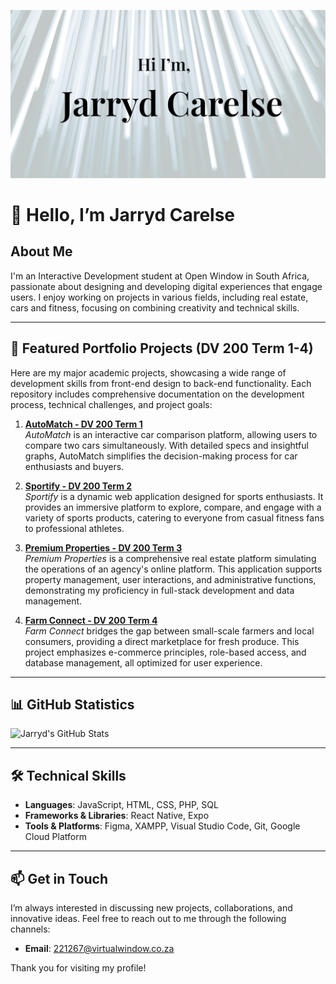 <!-- Header Image -->
![Header Image](./headernew.jpg)

# 👋 Hello, I’m Jarryd Carelse

## About Me
I'm an Interactive Development student at Open Window in South Africa, passionate about designing and developing digital experiences that engage users. I enjoy working on projects in various fields, including real estate, cars and fitness, focusing on combining creativity and technical skills.

---

## 🌟 Featured Portfolio Projects (DV 200 Term 1-4)

Here are my major academic projects, showcasing a wide range of development skills from front-end design to back-end functionality. Each repository includes comprehensive documentation on the development process, technical challenges, and project goals:

1. **[AutoMatch - DV 200 Term 1](https://github.com/jarrydcarelse/AutoMatch-DV200-Term1.git)**  
   *AutoMatch* is an interactive car comparison platform, allowing users to compare two cars simultaneously. With detailed specs and insightful graphs, AutoMatch simplifies the decision-making process for car enthusiasts and buyers.

2. **[Sportify - DV 200 Term 2](https://github.com/jarrydcarelse/Sportify-DV200-Term2.git)**  
   *Sportify* is a dynamic web application designed for sports enthusiasts. It provides an immersive platform to explore, compare, and engage with a variety of sports products, catering to everyone from casual fitness fans to professional athletes.

3. **[Premium Properties - DV 200 Term 3](https://github.com/jarrydcarelse/PremiumProperties-DV200-Term3.git)**  
   *Premium Properties* is a comprehensive real estate platform simulating the operations of an agency's online platform. This application supports property management, user interactions, and administrative functions, demonstrating my proficiency in full-stack development and data management.

4. **[Farm Connect - DV 200 Term 4](https://github.com/jarrydcarelse/FarmConnect-DV200-Term4.git)**  
   *Farm Connect* bridges the gap between small-scale farmers and local consumers, providing a direct marketplace for fresh produce. This project emphasizes e-commerce principles, role-based access, and database management, all optimized for user experience.

---

## 📊 GitHub Statistics
![Jarryd's GitHub Stats](https://github-readme-stats.vercel.app/api?username=jarrydcarelse&show_icons=true&theme=radical) <!-- Replace `jarrydcarelse` with your GitHub username -->

---

## 🛠️ Technical Skills

- **Languages**: JavaScript, HTML, CSS, PHP, SQL
- **Frameworks & Libraries**: React Native, Expo
- **Tools & Platforms**: Figma, XAMPP, Visual Studio Code, Git, Google Cloud Platform

---

## 📫 Get in Touch

I’m always interested in discussing new projects, collaborations, and innovative ideas. Feel free to reach out to me through the following channels:

- **Email**: [221267@virtualwindow.co.za](mailto:221267@virtualwindow.co.za)

Thank you for visiting my profile!
